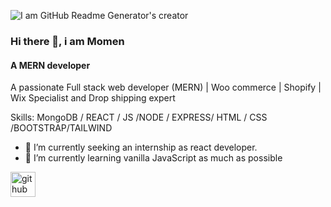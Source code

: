 ![I am GitHub Readme Generator's creator](https://scontent.fdac144-1.fna.fbcdn.net/v/t39.30808-6/290443294_101644935942629_6025569890301669951_n.jpg?_nc_cat=105&ccb=1-7&_nc_sid=e3f864&_nc_ohc=w13sFXqXAa8AX_NOqZE&tn=C3C22gonc15Y5Nl6&_nc_ht=scontent.fdac144-1.fna&oh=00_AT--qYiqpvgu7alKWTQMmYQGGDBR4cmqv4AKmYL8eekVlQ&oe=62BDA46F)

### Hi there 👋, i am Momen
#### A MERN developer 


A passionate Full stack web developer (MERN) | Woo commerce | Shopify | Wix Specialist and Drop shipping expert

Skills: MongoDB / REACT / JS /NODE / EXPRESS/ HTML / CSS /BOOTSTRAP/TAILWIND

- 🔭 I’m currently seeking an internship as react developer. 
- 🌱 I’m currently learning vanilla JavaScript as much as possible


[<img src='https://cdn.jsdelivr.net/npm/simple-icons@3.0.1/icons/github.svg' alt='github' height='40'>](https://github.com/https://github.com/Amomen)  

